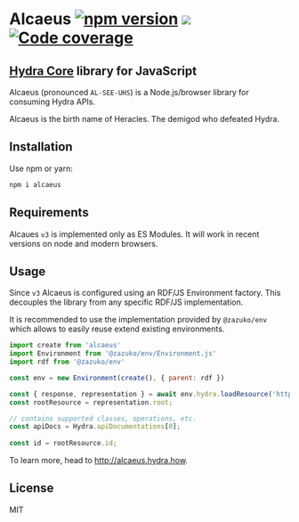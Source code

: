 # Alcaeus [![npm version](https://badge.fury.io/js/alcaeus.svg)](https://badge.fury.io/js/alcaeus) ![](https://github.com/wikibus/Alcaeus/workflows/Test/badge.svg) [![Code coverage](https://codecov.io/gh/wikibus/alcaeus/branch/master/graph/badge.svg)](https://codecov.io/gh/wikibus/alcaeus)


## [Hydra Core](http://www.hydra-cg.com/spec/latest/core/) library for JavaScript

Alcaeus (pronounced <code>AL-SEE-UHS</code>) is a Node.js/browser library for consuming Hydra APIs.

Alcaeus is the birth name of Heracles. The demigod who defeated Hydra.

## Installation

Use npm or yarn:

``` bash
npm i alcaeus
```

## Requirements

Alcaues `v3` is implemented only as ES Modules. It will work in recent versions on node and modern browsers.

## Usage

Since `v3` Alcaeus is configured using an RDF/JS Environment factory. This decouples the library from any specific RDF/JS implementation.

It is recommended to use the implementation provided by `@zazuko/env` which allows to easily reuse extend existing environments.

```js
import create from 'alcaeus'
import Environment from '@zazuko/env/Environment.js'
import rdf from '@zazuko/env'

const env = new Environment(create(), { parent: rdf })

const { response, representation } = await env.hydra.loadResource('http://example.com/resource');
const rootResource = representation.root;

// contains supported classes, operations, etc.
const apiDocs = Hydra.apiDocumentations[0];
    
const id = rootResource.id; 
```

To learn more, head to http://alcaeus.hydra.how.

## License

MIT

[p1]: https://github.com/github/fetch
[p3]: https://developer.mozilla.org/pl/docs/Web/JavaScript/Reference/Global_Objects/WeakMap
